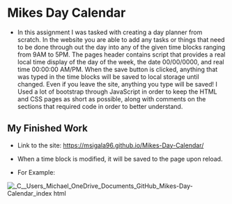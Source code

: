 # Mikes Day Calendar

- In this assignment I was tasked with creating a day planner from scratch.
In the website you are able to add any tasks or things that need to be done through out the day into any of the given time blocks ranging from 9AM to 5PM. The pages header contains script that provides a real local time display of the day of the week, the date 00/00/0000, and real time 00:00:00 AM/PM.
When the save button is clicked, anything that was typed in the time blocks will be saved to local storage until changed. Even if you leave the site, anything you type will be saved!
I Used a lot of bootstrap through JavaScript in order to keep the HTML and CSS pages as short as possible, along with comments on the sections that required code in order to better understand.

## My Finished Work

- Link to the site: https://msigala96.github.io/Mikes-Day-Calendar/

- When a time block is modified, it will be saved to the page upon reload.

- For Example:

![_C__Users_Michael_OneDrive_Documents_GitHub_Mikes-Day-Calendar_index html](https://user-images.githubusercontent.com/122051068/225819469-83f011ad-46fc-4586-b15c-87ac40820630.png)
